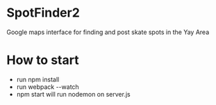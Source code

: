 # SpotFinder2
Google maps interface for finding and post skate spots in the Yay Area

# How to start
- run npm install
- run webpack --watch
- npm start will run nodemon on server.js
